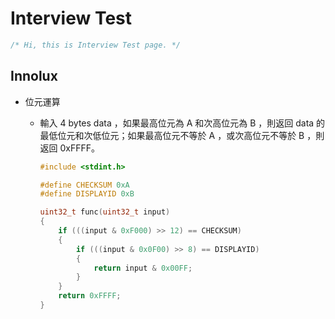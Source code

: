 # Interview Test #

```C
/* Hi, this is Interview Test page. */
```

## Innolux ##

* 位元運算

  * 輸入 4 bytes data ，如果最高位元為 A 和次高位元為 B ，則返回 data 的最低位元和次低位元；如果最高位元不等於 A ，或次高位元不等於 B ，則返回 0xFFFF。

    ```C
    #include <stdint.h>

    #define CHECKSUM 0xA
    #define DISPLAYID 0xB

    uint32_t func(uint32_t input)
    {
        if (((input & 0xF000) >> 12) == CHECKSUM)
        {
            if (((input & 0x0F00) >> 8) == DISPLAYID)
            {
                return input & 0x00FF;
            }
        }
        return 0xFFFF;
    }
    ```
